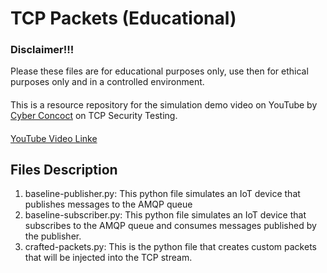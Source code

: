 # TCP Packets (Educational)
### Disclaimer!!!
Please these files are for educational purposes only, use then for ethical purposes only and in a controlled environment.
####
This is a resource repository for the simulation demo video on YouTube by [Cyber Concoct](www.youtube.com/@cyberconcoct) on TCP Security Testing.
####
[YouTube Video Linke](https://youtu.be/lZ3nj6FNBKs?si=ro9INQEJgTY0uDJg)

## Files Description
1. baseline-publisher.py: This python file simulates an IoT device that publishes messages to the AMQP queue
2. baseline-subscriber.py: This python file simulates an IoT device that subscribes to the AMQP queue and consumes messages published by the publisher.
3. crafted-packets.py: This is the python file that creates custom packets that will be injected into the TCP stream.
